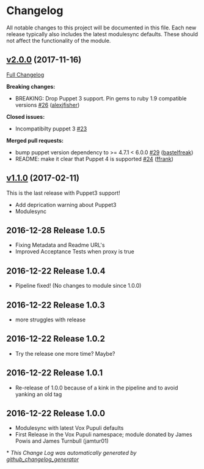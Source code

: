 # Changelog

All notable changes to this project will be documented in this file.
Each new release typically also includes the latest modulesync defaults.
These should not affect the functionality of the module.

## [v2.0.0](https://github.com/voxpupuli/puppet-report_hipchat/tree/v2.0.0) (2017-11-16)

[Full Changelog](https://github.com/voxpupuli/puppet-report_hipchat/compare/v1.1.0...v2.0.0)

**Breaking changes:**

- BREAKING: Drop Puppet 3 support. Pin gems to ruby 1.9 compatible versions [\#26](https://github.com/voxpupuli/puppet-report_hipchat/pull/26) ([alexjfisher](https://github.com/alexjfisher))

**Closed issues:**

- Incompatibilty puppet 3 [\#23](https://github.com/voxpupuli/puppet-report_hipchat/issues/23)

**Merged pull requests:**

- bump puppet version dependency to \>= 4.7.1 \< 6.0.0 [\#29](https://github.com/voxpupuli/puppet-report_hipchat/pull/29) ([bastelfreak](https://github.com/bastelfreak))
- README: make it clear that Puppet 4 is supported [\#24](https://github.com/voxpupuli/puppet-report_hipchat/pull/24) ([ffrank](https://github.com/ffrank))

## [v1.1.0](https://github.com/voxpupuli/puppet-report_hipchat/tree/v1.1.0) (2017-02-11)

This is the last release with Puppet3 support!
- Add deprication warning about Puppet3
- Modulesync

## 2016-12-28 Release 1.0.5
- Fixing Metadata and Readme URL's
- Improved Acceptance Tests when proxy is true

## 2016-12-22 Release 1.0.4
- Pipeline fixed! (No changes to module since 1.0.0)

## 2016-12-22 Release 1.0.3
- more struggles with release

## 2016-12-22 Release 1.0.2
- Try the release one more time? Maybe?

## 2016-12-22 Release 1.0.1
- Re-release of 1.0.0 because of a kink in the pipeline and to avoid yanking an old tag

## 2016-12-22 Release 1.0.0
- Modulesync with latest Vox Pupuli defaults
- First Release in the Vox Pupuli namespace; module donated by James Powis and James Turnbull (jamtur01)


\* *This Change Log was automatically generated by [github_changelog_generator](https://github.com/skywinder/Github-Changelog-Generator)*